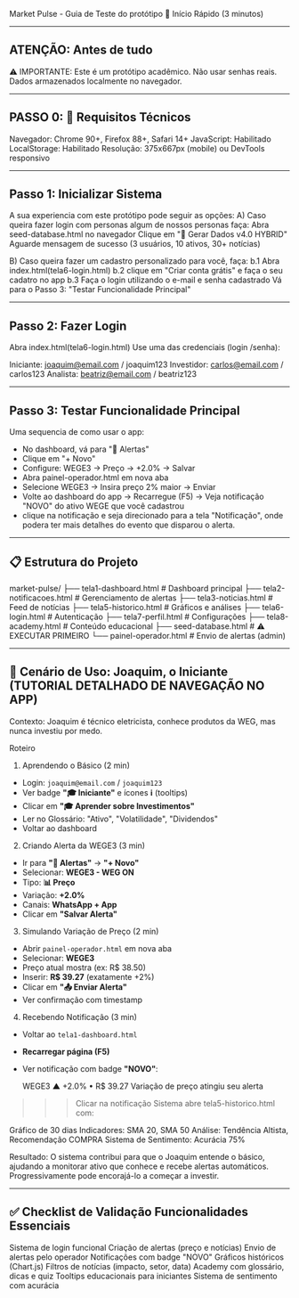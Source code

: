 Market Pulse - Guia de Teste do protótipo
🚀 Início Rápido (3 minutos)

----------------------------------------------------------------
ATENÇÃO: Antes de tudo 
----------------------------------------------------------------
⚠️ IMPORTANTE: Este é um protótipo acadêmico. Não usar senhas reais. 
   Dados armazenados localmente no navegador.


----------------------------------------------------------------
PASSO 0: 🔧 Requisitos Técnicos
----------------------------------------------------------------

Navegador: Chrome 90+, Firefox 88+, Safari 14+
JavaScript: Habilitado
LocalStorage: Habilitado
Resolução: 375x667px (mobile) ou DevTools responsivo


----------------------------------------------------------------
Passo 1: Inicializar Sistema
----------------------------------------------------------------
A sua experiencia com este protótipo pode seguir as opções:
A) Caso queira fazer login com personas algum de nossos personas faça:
  Abra seed-database.html no navegador
  Clique em "🌱 Gerar Dados v4.0 HYBRID"
  Aguarde mensagem de sucesso (3 usuários, 10 ativos, 30+ notícias)
  
B) Caso queira fazer um cadastro personalizado para você, faça:
  b.1 Abra index.html(tela6-login.html)
  b.2 clique em "Criar conta grátis" e faça o seu cadatro no app
  b.3 Faça o login utilizando o e-mail e senha cadastrado
  Vá para o Passo 3: "Testar Funcionalidade Principal"
  
  
----------------------------------------------------------------
Passo 2: Fazer Login
----------------------------------------------------------------

Abra index.html(tela6-login.html)
Use uma das credenciais (login /senha):

Iniciante: joaquim@email.com / joaquim123
Investidor: carlos@email.com / carlos123
Analista: beatriz@email.com / beatriz123


----------------------------------------------------------------
Passo 3: Testar Funcionalidade Principal
----------------------------------------------------------------

Uma sequencia de como usar o app:
  - No dashboard, vá para "🔔 Alertas"
  - Clique em "+ Novo"
  - Configure: WEGE3 → Preço → +2.0% → Salvar
  - Abra painel-operador.html em nova aba
  - Selecione WEGE3 → Insira preço 2% maior → Enviar
  - Volte ao dashboard do app → Recarregue (F5) → Veja notificação "NOVO" do ativo WEGE que você cadastrou
  - clique na notificação e seja direcionado para a tela "Notificação", onde podera ter mais detalhes do evento que disparou o alerta.


----------------------------------------------------------------
📋 Estrutura do Projeto
----------------------------------------------------------------
market-pulse/
├── tela1-dashboard.html       # Dashboard principal
├── tela2-notificacoes.html    # Gerenciamento de alertas
├── tela3-noticias.html        # Feed de notícias
├── tela5-historico.html       # Gráficos e análises
├── tela6-login.html           # Autenticação
├── tela7-perfil.html          # Configurações
├── tela8-academy.html         # Conteúdo educacional
├── seed-database.html         # ⚠️ EXECUTAR PRIMEIRO
└── painel-operador.html       # Envio de alertas (admin)


----------------------------------------------------------------
🎯 Cenário de Uso: Joaquim, o Iniciante (TUTORIAL DETALHADO DE NAVEGAÇÃO NO APP)
----------------------------------------------------------------

Contexto: Joaquim é técnico eletricista, conhece produtos da WEG, mas nunca investiu por medo.

Roteiro 

1. Aprendendo o Básico (2 min)
- Login: `joaquim@email.com` / `joaquim123`
- Ver badge **"🎓 Iniciante"** e ícones **ℹ️** (tooltips)
- Clicar em **"🎓 Aprender sobre Investimentos"**
- Ler no Glossário: "Ativo", "Volatilidade", "Dividendos"
- Voltar ao dashboard

2. Criando Alerta da WEGE3 (3 min)
- Ir para **"🔔 Alertas"** → **"+ Novo"**
- Selecionar: **WEGE3 - WEG ON**
- Tipo: **📊 Preço**
- Variação: **+2.0%**
- Canais: **WhatsApp + App**
- Clicar em **"Salvar Alerta"**

3. Simulando Variação de Preço (2 min)
- Abrir `painel-operador.html` em nova aba
- Selecionar: **WEGE3**
- Preço atual mostra (ex: R$ 38.50)
- Inserir: **R$ 39.27** (exatamente +2%)
- Clicar em **"📤 Enviar Alerta"**
- Ver confirmação com timestamp

4. Recebendo Notificação (3 min)
- Voltar ao `tela1-dashboard.html`
- **Recarregar página (F5)**
- Ver notificação com badge **"NOVO"**:

  WEGE3
  ▲ +2.0% • R$ 39.27
  Variação de preço atingiu seu alerta

>>> Clicar na notificação
Sistema abre tela5-historico.html com:

Gráfico de 30 dias
Indicadores: SMA 20, SMA 50
Análise: Tendência Altista, Recomendação COMPRA
Sistema de Sentimento: Acurácia 75%

Resultado: O sistema contribui para que o Joaquim entende o básico, ajudando a monitorar 
ativo que conhece e recebe alertas automáticos. Progressivamente pode encorajá-lo a começar a investir.



----------------------------------------------------------------
✅ Checklist de Validação
Funcionalidades Essenciais
----------------------------------------------------------------

 Sistema de login funcional
 Criação de alertas (preço e notícias)
 Envio de alertas pelo operador
 Notificações com badge "NOVO"
 Gráficos históricos (Chart.js)
 Filtros de notícias (impacto, setor, data)
 Academy com glossário, dicas e quiz
 Tooltips educacionais para iniciantes
 Sistema de sentimento com acurácia
